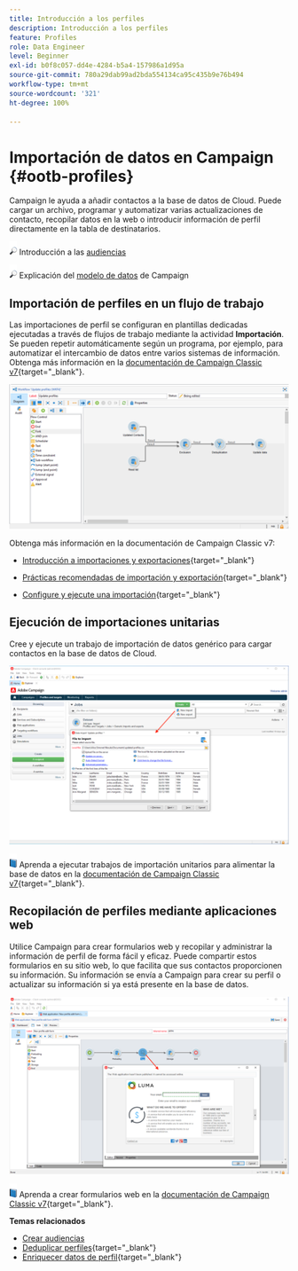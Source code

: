 ```yaml
---
title: Introducción a los perfiles
description: Introducción a los perfiles
feature: Profiles
role: Data Engineer
level: Beginner
exl-id: b0f8c057-dd4e-4284-b5a4-157986a1d95a
source-git-commit: 780a29dab99ad2bda554134ca95c435b9e76b494
workflow-type: tm+mt
source-wordcount: '321'
ht-degree: 100%

---
```


# Importación de datos en Campaign {#ootb-profiles}

Campaign le ayuda a añadir contactos a la base de datos de Cloud. Puede cargar un archivo, programar y automatizar varias actualizaciones de contacto, recopilar datos en la web o introducir información de perfil directamente en la tabla de destinatarios.

![](../assets/do-not-localize/glass.png) Introducción a las [audiencias](audiences.md)

![](../assets/do-not-localize/glass.png) Explicación del [modelo de datos](../dev/datamodel.md) de Campaign

## Importación de perfiles en un flujo de trabajo

Las importaciones de perfil se configuran en plantillas dedicadas ejecutadas a través de flujos de trabajo mediante la actividad **Importación**. Se pueden repetir automáticamente según un programa, por ejemplo, para automatizar el intercambio de datos entre varios sistemas de información. Obtenga más información en la [documentación de Campaign Classic v7](https://experienceleague.adobe.com/docs/campaign-classic/using/getting-started/importing-and-exporting-data/import-export-workflows.html?lang=es){target=&quot;_blank&quot;}.

![](assets/import-wf.png)

Obtenga más información en la documentación de Campaign Classic v7:

* [Introducción a importaciones y exportaciones](https://experienceleague.adobe.com/docs/campaign-classic/using/getting-started/importing-and-exporting-data/get-started-data-import-export.html?lang=es){target=&quot;_blank&quot;}

* [Prácticas recomendadas de importación y exportación](https://experienceleague.adobe.com/docs/campaign-classic/using/getting-started/importing-and-exporting-data/best-practices/import-export-best-practices.html?lang=es){target=&quot;_blank&quot;}

* [Configure y ejecute una importación](https://experienceleague.adobe.com/docs/campaign-classic/using/getting-started/importing-and-exporting-data/generic-imports-exports/executing-import-jobs.html?lang=es){target=&quot;_blank&quot;}

## Ejecución de importaciones unitarias

Cree y ejecute un trabajo de importación de datos genérico para cargar contactos en la base de datos de Cloud.

![](assets/new-import.png)

![](../assets/do-not-localize/book.png) Aprenda a ejecutar trabajos de importación unitarios para alimentar la base de datos en la [documentación de Campaign Classic v7](https://experienceleague.adobe.com/docs/campaign-classic/using/getting-started/importing-and-exporting-data/generic-imports-exports/about-generic-imports-exports.html?lang=es){target=&quot;_blank&quot;}.

## Recopilación de perfiles mediante aplicaciones web

Utilice Campaign para crear formularios web y recopilar y administrar la información de perfil de forma fácil y eficaz. Puede compartir estos formularios en su sitio web, lo que facilita que sus contactos proporcionen su información. Su información se envía a Campaign para crear su perfil o actualizar su información si ya está presente en la base de datos.

![](assets/web-form-page.png)

![](../assets/do-not-localize/book.png) Aprenda a crear formularios web en la [documentación de Campaign Classic v7](https://experienceleague.adobe.com/docs/campaign-classic/using/designing-content/web-forms/about-web-forms.html?lang=es){target=&quot;_blank&quot;}.

**Temas relacionados**

* [Crear audiencias](audiences.md)
* [Deduplicar perfiles](https://experienceleague.adobe.com/docs/campaign-classic/using/automating-with-workflows/use-cases/data-management/deduplication-merge.html?lang=es){target=&quot;_blank&quot;}
* [Enriquecer datos de perfil](https://experienceleague.adobe.com/docs/campaign-classic/using/automating-with-workflows/use-cases/data-management/enriching-data.html?lang=es){target=&quot;_blank&quot;}
